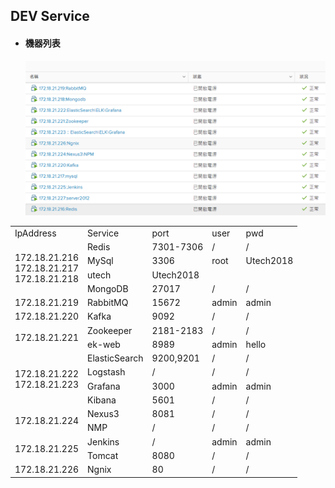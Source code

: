 ## DEV Service

* #### 機器列表

  ![機器列表](/assets/service.png)    

<table>
                    <tbody>
                    <tr>
                        <td>IpAddress</td>
                        <td>Service</td>
                        <td>port</td>
                        <td>user</td>
                        <td>pwd</td>
                    </tr>
                    <tr>
                        <td rowspan="4">172.18.21.216<br/>172.18.21.217<br/>172.18.21.218<br/></td>
                        <td>Redis</td>
                        <td>7301-7306</td>
                        <td>/</td>
                        <td>/</td>
                    </tr>
                    <tr>
                        <td >MySql</td>
                        <td >3306</td>
                        <td >root</td>
                        <td >Utech2018</td>
                    </tr><tr>
                        <td>utech</td>
                        <td>Utech2018</td>
                    </tr>
                    <tr>
                        <td>MongoDB</td>
                        <td>27017</td>
                        <td>/</td>
                        <td>/</td>
                    </tr>
                    <tr>
                        <td>172.18.21.219</td>
                        <td>RabbitMQ</td>
                        <td>15672</td>
                        <td>admin</td>
                        <td>admin</td>
                    </tr>
                    <tr>
                        <td>172.18.21.220</td>
                        <td>Kafka</td>
                        <td>9092</td>
                        <td>/</td>
                        <td>/</td>
                    </tr>
                    <tr>
                        <td rowspan="2">172.18.21.221</td>
                        <td>Zookeeper</td>
                        <td>2181-2183</td>
                        <td>/</td>
                        <td>/</td>
                    </tr>
                    <tr>
                        <td>ek-web</td>
                        <td>8989</td>
                        <td>admin</td>
                        <td>hello</td>
                    </tr>
                    <tr>
                        <td rowspan="4" >172.18.21.222<br/>172.18.21.223<br/></td>
                        <td>ElasticSearch</td>
                        <td>9200,9201</td>
                        <td>/</td>
                        <td>/</td>
                    </tr>
                    <tr>
                        <td>Logstash</td>
                        <td>/</td>
                        <td>/</td>
                        <td>/</td>
                    </tr>
                    <tr>
                        <td>Grafana</td>
                        <td>3000</td>
                        <td>admin</td>
                        <td>admin</td>
                    </tr>
                    <tr>
                        <td>Kibana</td>
                        <td>5601</td>
                        <td>/</td>
                        <td>/</td>
                    </tr>
                    <tr>
                        <td rowspan="2">172.18.21.224</td>
                        <td>Nexus3</td>
                        <td>8081</td>
                        <td>/</td>
                        <td>/</td>
                    </tr>
                    <tr>
                        <td>NMP</td>
                        <td>/</td>
                        <td>/</t    d>
                        <td>/</td>
                    </tr>
                    <tr>
                        <td rowspan="2">172.18.21.225</td>
                        <td>Jenkins</td>
                        <td>/</td>
                        <td>admin</td>
                        <td>admin</td>
                    </tr>
                    <tr>
                        <td>Tomcat</td>
                        <td>8080</td>
                        <td>/</td>
                        <td>/</td>
                    </tr>
                    <tr>
                        <td>172.18.21.226</td>
                        <td>Ngnix</td>
                        <td>80</td>
                        <td>/</td>
                        <td>/</td>
                    </tr>
                    </tbody>
                </table>